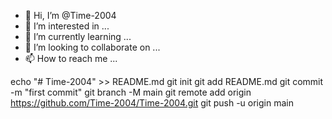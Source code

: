 - 👋 Hi, I’m @Time-2004
- 👀 I’m interested in ...
- 🌱 I’m currently learning ...
- 💞️ I’m looking to collaborate on ...
- 📫 How to reach me ...

<!---
Time-2004/Time-2004 is a ✨ special ✨ repository because its `README.md` (this file) appears on your GitHub profile.
You can click the Preview link to take a look at your changes.
--->
echo "# Time-2004" >> README.md
git init
git add README.md
git commit -m "first commit"
git branch -M main
git remote add origin https://github.com/Time-2004/Time-2004.git
git push -u origin main


